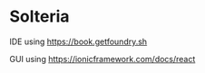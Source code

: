 # Solteria


IDE using https://book.getfoundry.sh 

GUI using https://ionicframework.com/docs/react 
